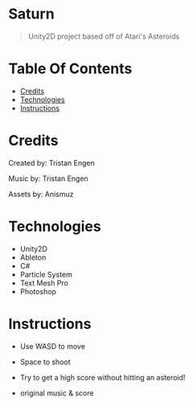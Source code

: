 # Saturn
>Unity2D project based off of Atari's Asteroids

# Table Of Contents

* [Credits](#credits)
* [Technologies](#technologies)
* [Instructions](#instructions)

# Credits

Created by:
Tristan Engen

Music by:
Tristan Engen

Assets by:
Anismuz

# Technologies
- Unity2D
- Ableton
- C#
- Particle System
- Text Mesh Pro
- Photoshop

# Instructions
- Use WASD to move 
- Space to shoot 
- Try to get a high score without hitting an asteroid!

- original music & score
